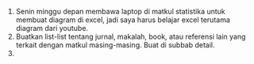 1. Senin minggu depan membawa laptop di matkul statistika untuk membuat diagram di excel, jadi saya harus belajar excel terutama diagram dari youtube.
2. Buatkan list-list tentang jurnal, makalah, book, atau referensi lain yang terkait dengan matkul masing-masing. Buat di subbab detail.
3. 